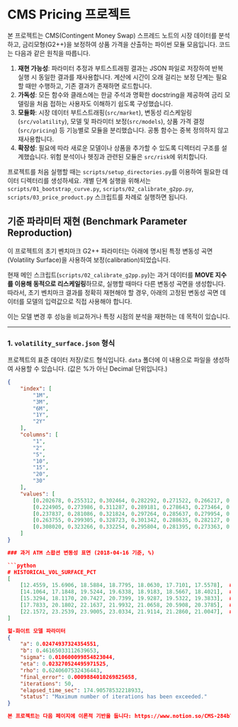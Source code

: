 # CMS Pricing 프로젝트

본 프로젝트는 CMS(Contingent Money Swap) 스프레드 노트의
시장 데이터를 분석하고, 금리모형(G2++)을 보정하여 상품 가격을 산출하는
파이썬 모듈 모음입니다. 코드는 다음과 같은 원칙을 따릅니다.

1. **재현 가능성**: 파라미터 추정과 부트스트래핑 결과는 JSON 파일로 저장하여
   반복 실행 시 동일한 결과를 재사용합니다. 계산에 시간이 오래 걸리는
   보정 단계는 필요할 때만 수행하고, 기존 결과가 존재하면 로드합니다.
2. **가독성**: 모든 함수와 클래스에는 한글 주석과 명확한 docstring을
   제공하여 금리 모델링을 처음 접하는 사용자도 이해하기 쉽도록 구성했습니다.
3. **모듈화**: 시장 데이터 부트스트래핑(`src/market`), 변동성 리스케일링
   (`src/volatility`), 모델 및 파라미터 보정(`src/models`), 상품 가격 결정
   (`src/pricing`) 등 기능별로 모듈을 분리했습니다. 공통 함수는 중복
   정의하지 않고 재사용합니다.
4. **확장성**: 필요에 따라 새로운 모델이나 상품을 추가할 수 있도록
   디렉터리 구조를 설계했습니다. 위험 분석이나 헷징과 관련된 모듈은
   `src/risk`에 위치합니다.

프로젝트를 처음 실행할 때는 `scripts/setup_directories.py`를 이용하여
필요한 데이터 디렉터리를 생성하세요. 개별 단계 실행을 위해서는
`scripts/01_bootstrap_curve.py`, `scripts/02_calibrate_g2pp.py`,
`scripts/03_price_product.py` 스크립트를 차례로 실행하면 됩니다.

## 기준 파라미터 재현 (Benchmark Parameter Reproduction)

이 프로젝트의 초기 벤치마크 G2++ 파라미터는 아래에 명시된 특정 변동성 곡면(Volatility Surface)을 사용하여 보정(calibration)되었습니다.

현재 메인 스크립트(`scripts/02_calibrate_g2pp.py`)는 과거 데이터를 **MOVE 지수를 이용해 동적으로 리스케일링**하므로, 실행할 때마다 다른 변동성 곡면을 생성합니다. 따라서, 초기 벤치마크 결과를 정확히 재현해야 할 경우, 아래의 고정된 변동성 곡면 데이터를 모델의 입력값으로 직접 사용해야 합니다.

이는 모델 변경 후 성능을 비교하거나 특정 시점의 분석을 재현하는 데 목적이 있습니다.

---
### 1. `volatility_surface.json` 형식

프로젝트의 표준 데이터 저장/로드 형식입니다. `data` 폴더에 이 내용으로 파일을 생성하여 사용할 수 있습니다. (값은 %가 아닌 Decimal 단위입니다.)

```json
{
    "index": [
        "1M",
        "3M",
        "6M",
        "1Y",
        "2Y"
    ],
    "columns": [
        "1",
        "2",
        "5",
        "10",
        "15",
        "20",
        "30"
    ],
    "values": [
        [0.202678, 0.255312, 0.302464, 0.282292, 0.271522, 0.266217, 0.263927],
        [0.224905, 0.273986, 0.311287, 0.289181, 0.278643, 0.273464, 0.271040],
        [0.237837, 0.281086, 0.321824, 0.297264, 0.285637, 0.279954, 0.277820],
        [0.263755, 0.299305, 0.328723, 0.301342, 0.288635, 0.282127, 0.279218],
        [0.308020, 0.323266, 0.332254, 0.295804, 0.281395, 0.273363, 0.269751]
    ]
}

### 과거 ATM 스왑션 변동성 표면 (2018-04-16 기준, %)

```python
# HISTORICAL_VOL_SURFACE_PCT
[
    [12.4559, 15.6906, 18.5884, 18.7795, 18.0630, 17.7101, 17.5578],  # 1M
    [14.1064, 17.1848, 19.5244, 19.6338, 18.9183, 18.5667, 18.4021],  # 3M
    [15.3294, 18.1170, 20.7427, 20.7399, 19.9287, 19.5322, 19.3833],  # 6M
    [17.7833, 20.1802, 22.1637, 21.9932, 21.0658, 20.5908, 20.3785],  # 1Y
    [22.1572, 23.2539, 23.9005, 23.0334, 21.9114, 21.2860, 21.0047],  # 2Y
]

헐-화이트 모델 파라미터 
{
    "a": 0.02474937324354551,
    "b": 0.46165033112639653,
    "sigma": 0.010600099854823044,
    "eta": 0.023270524495971525,
    "rho": 0.6240607532436443,
    "final_error": 0.0009884010269825658,
    "iterations": 50,
    "elapsed_time_sec": 174.90578532218933,
    "status": "Maximum number of iterations has been exceeded."
}

본 프로젝트는 다음 페이지에 이론적 기반을 둡니다: https://www.notion.so/CMS-284b75d0f444809e8740e1d929960859?source=copy_link